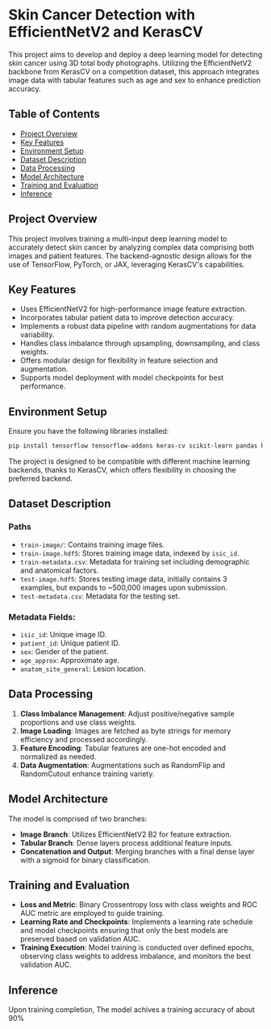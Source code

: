 # Skin Cancer Detection with EfficientNetV2 and KerasCV

This project aims to develop and deploy a deep learning model for detecting skin cancer using 3D total body photographs. Utilizing the EfficientNetV2 backbone from KerasCV on a competition dataset, this approach integrates image data with tabular features such as age and sex to enhance prediction accuracy.

## Table of Contents
- [Project Overview](#project-overview)
- [Key Features](#key-features)
- [Environment Setup](#environment-setup)
- [Dataset Description](#dataset-description)
- [Data Processing](#data-processing)
- [Model Architecture](#model-architecture)
- [Training and Evaluation](#training-and-evaluation)
- [Inference](#inference)


## Project Overview
This project involves training a multi-input deep learning model to accurately detect skin cancer by analyzing complex data comprising both images and patient features. The backend-agnostic design allows for the use of TensorFlow, PyTorch, or JAX, leveraging KerasCV's capabilities.

## Key Features
- Uses EfficientNetV2 for high-performance image feature extraction.
- Incorporates tabular patient data to improve detection accuracy.
- Implements a robust data pipeline with random augmentations for data variability.
- Handles class imbalance through upsampling, downsampling, and class weights.
- Offers modular design for flexibility in feature selection and augmentation.
- Supports model deployment with model checkpoints for best performance.

## Environment Setup
Ensure you have the following libraries installed:
```bash
pip install tensorflow tensorflow-addons keras-cv scikit-learn pandas h5py opencv-python matplotlib
```
The project is designed to be compatible with different machine learning backends, thanks to KerasCV, which offers flexibility in choosing the preferred backend.

## Dataset Description
### Paths
- `train-image/`: Contains training image files.
- `train-image.hdf5`: Stores training image data, indexed by `isic_id`.
- `train-metadata.csv`: Metadata for training set including demographic and anatomical factors.
- `test-image.hdf5`: Stores testing image data, initially contains 3 examples, but expands to ~500,000 images upon submission.
- `test-metadata.csv`: Metadata for the testing set.

### Metadata Fields:
- `isic_id`: Unique image ID.
- `patient_id`: Unique patient ID.
- `sex`: Gender of the patient.
- `age_approx`: Approximate age.
- `anatom_site_general`: Lesion location.

## Data Processing
1. **Class Imbalance Management**: Adjust positive/negative sample proportions and use class weights.
2. **Image Loading**: Images are fetched as byte strings for memory efficiency and processed accordingly.
3. **Feature Encoding**: Tabular features are one-hot encoded and normalized as needed.
4. **Data Augmentation**: Augmentations such as RandomFlip and RandomCutout enhance training variety.

## Model Architecture
The model is comprised of two branches:
- **Image Branch**: Utilizes EfficientNetV2 B2 for feature extraction.
- **Tabular Branch**: Dense layers process additional feature inputs.
- **Concatenation and Output**: Merging branches with a final dense layer with a sigmoid for binary classification.

## Training and Evaluation
- **Loss and Metric**: Binary Crossentropy loss with class weights and ROC AUC metric are employed to guide training.
- **Learning Rate and Checkpoints**: Implements a learning rate schedule and model checkpoints ensuring that only the best models are preserved based on validation AUC.
- **Training Execution**: Model training is conducted over defined epochs, observing class weights to address imbalance, and monitors the best validation AUC.

## Inference
Upon training completion, The model achives a training accuracy of about 90%

